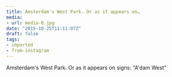 ```yaml
---
title: Amsterdam's West Park. Or as it appears on…
media:
- url: media-0.jpg
date: "2015-10-25T11:11:07Z"
draft: false
tags:
- imported
- from-instagram
---
```

Amsterdam's West Park. Or as it appears on signs: "A'dam West"
